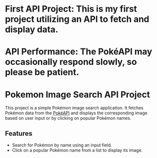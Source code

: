 # First API Project: This is my first project utilizing an API to fetch and display data.

# API Performance: The PokéAPI may occasionally respond slowly, so please be patient.

# Pokemon Image Search API Project
This project is a simple Pokémon image search application. It fetches Pokémon data from the [PokéAPI](https://pokeapi.co/) and displays the corresponding image based on user input or by clicking on popular Pokémon names.

## Features
- Search for Pokémon by name using an input field.
- Click on a popular Pokémon name from a list to display its image.


